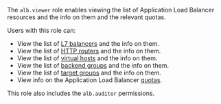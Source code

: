 The `alb.viewer` role enables viewing the list of Application Load Balancer resources and the info on them and the relevant quotas.

Users with this role can:
* View the list of [L7 balancers](../../application-load-balancer/concepts/application-load-balancer.md) and the info on them.
* View the list of [HTTP routers](../../application-load-balancer/concepts/http-router.md) and the info on them.
* View the list of [virtual hosts](../../application-load-balancer/concepts/http-router.md#virtual-host) and the info on them.
* View the list of [backend groups](../../application-load-balancer/concepts/backend-group.md) and the info on them.
* View the list of [target groups](../../application-load-balancer/concepts/target-group.md) and the info on them.
* View info on the Application Load Balancer [quotas](../../application-load-balancer/concepts/limits.md#quotas).

This role also includes the `alb.auditor` permissions.